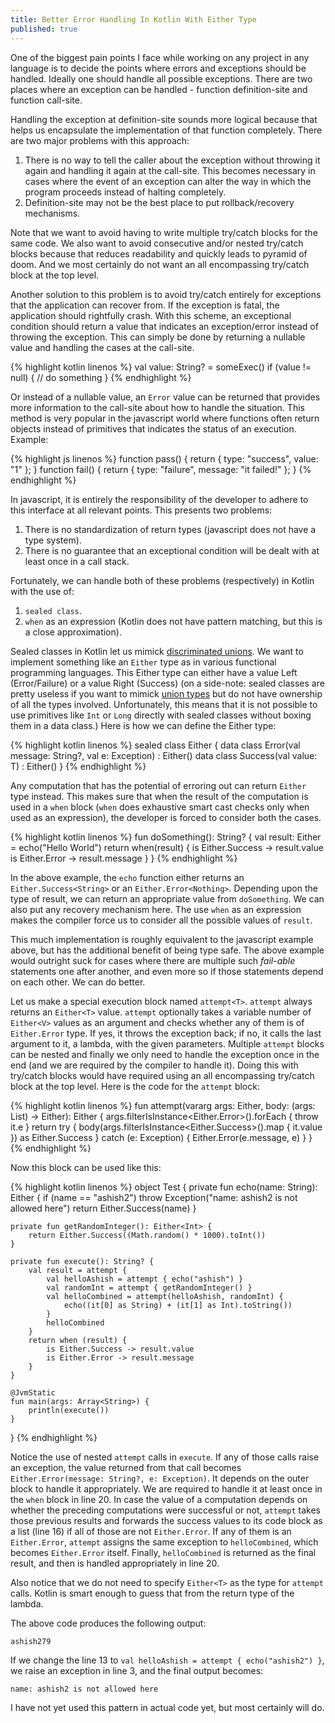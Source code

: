 ```yaml
---
title: Better Error Handling In Kotlin With Either Type
published: true
---
```

One of the biggest pain points I face while working on any project in any language is to decide the points where errors and exceptions should be handled. Ideally one should handle all possible exceptions. There are two places where an exception can be handled - function definition-site and function call-site.

Handling the exception at definition-site sounds more logical because that helps us encapsulate the implementation of that function completely. There are two major problems with this approach:
1. There is no way to tell the caller about the exception without throwing it again and handling it again at the call-site. This becomes necessary in cases where the event of an exception can alter the way in which the program proceeds instead of halting completely.
2. Definition-site may not be the best place to put rollback/recovery mechanisms.

Note that we want to avoid having to write multiple try/catch blocks for the same code. We also want to avoid consecutive and/or nested try/catch blocks because that reduces readability and quickly leads to pyramid of doom. And we most certainly do not want an all encompassing try/catch block at the top level.

Another solution to this problem is to avoid try/catch entirely for exceptions that the application can recover from. If the exception is fatal, the application should rightfully crash. With this scheme, an exceptional condition should return a value that indicates an exception/error instead of throwing the exception. This can simply be done by returning a nullable value and handling the cases at the call-site.

{% highlight kotlin linenos %}
val value: String? = someExec()
if (value != null) {
    // do something
}
{% endhighlight %}

Or instead of a nullable value, an `Error` value can be returned that provides more information to the call-site about how to handle the situation. This method is very popular in the javascript world where functions often return objects instead of primitives that indicates the status of an execution. Example:

{% highlight js linenos %}
function pass() {
  return { type: "success", value: "1" };
}
function fail() {
  return { type: "failure", message: "it failed!" };
}
{% endhighlight %}

In javascript, it is entirely the responsibility of the developer to adhere to this interface at all relevant points. This presents two problems:
1. There is no standardization of return types (javascript does not have a type system).
2. There is no guarantee that an exceptional condition will be dealt with at least once in a call stack.

Fortunately, we can handle both of these problems (respectively) in Kotlin with the use of:
1. `sealed class`.
2. `when` as an expression (Kotlin does not have pattern matching, but this is a close approximation).

Sealed classes in Kotlin let us mimick [discriminated unions](https://www.typescriptlang.org/docs/handbook/advanced-types.html#discriminated-unions). We want to implement something like an `Either` type as in various functional programming languages. This Either type can either have a value Left (Error/Failure) or a value Right (Success) (on a side-note: sealed classes are pretty useless if you want to mimick [union types](https://discuss.kotlinlang.org/t/union-types/77/36) but do not have ownership of all the types involved. Unfortunately, this means that it is not possible to use primitives like `Int` or `Long` directly with sealed classes without boxing them in a data class.) Here is how we can define the Either type:

{% highlight kotlin linenos %}
sealed class Either<out T> {
    data class Error(val message: String?, val e: Exception) : Either<Nothing>()
    data class Success<T>(val value: T) : Either<T>()
}
{% endhighlight %}

Any computation that has the potential of erroring out can return `Either` type instead. This makes sure that when the result of the computation is used in a `when` block (`when` does exhaustive smart cast checks only when used as an expression), the developer is forced to consider both the cases.

{% highlight kotlin linenos %}
fun doSomething(): String? {
    val result: Either<String> = echo("Hello World")
    return when(result) {
        is Either.Success -> result.value
        is Either.Error -> result.message
    }
}
{% endhighlight %}

In the above example, the `echo` function either returns an `Either.Success<String>` or an `Either.Error<Nothing>`. Depending upon the type of result, we can return an appropriate value from `doSomething`. We can also put any recovery mechanism here. The use `when` as an expression makes the compiler force us to consider all the possible values of `result`.

This much implementation is roughly equivalent to the javascript example above, but has the additional benefit of being type safe. The above example would outright suck for cases where there are multiple such _fail-able_ statements one after another, and even more so if those statements depend on each other. We can do better.

Let us make a special execution block named `attempt<T>`. `attempt` always returns an `Either<T>` value. `attempt` optionally takes a variable number of `Either<V>` values as an argument and checks whether any of them is of `Either.Error` type. If yes, it throws the exception back; if no, it calls the last argument to it, a lambda, with the given parameters. Multiple `attempt` blocks can be nested and finally we only need to handle the exception once in the end (and we are required by the compiler to handle it). Doing this with try/catch blocks would have required using an all encompassing try/catch block at the top level. Here is the code for the `attempt` block:

{% highlight kotlin linenos %}
fun <T> attempt(vararg args: Either<Any>, body: (args: List<Any>) -> Either<T>): Either<T> {
    args.filterIsInstance<Either.Error>().forEach { throw it.e }
    return try {
        body(args.filterIsInstance<Either.Success<Any>>().map { it.value }) as Either.Success
    } catch (e: Exception) {
        Either.Error(e.message, e)
    }
}
{% endhighlight %}

Now this block can be used like this:

{% highlight kotlin linenos %}
object Test {
    private fun echo(name: String): Either<String> {
        if (name == "ashish2") throw Exception("name: ashish2 is not allowed here")
        return Either.Success(name)
    }

    private fun getRandomInteger(): Either<Int> {
        return Either.Success((Math.random() * 1000).toInt())
    }

    private fun execute(): String? {
        val result = attempt {
            val helloAshish = attempt { echo("ashish") }
            val randomInt = attempt { getRandomInteger() }
            val helloCombined = attempt(helloAshish, randomInt) {
                echo((it[0] as String) + (it[1] as Int).toString())
            }
            helloCombined
        }
        return when (result) {
            is Either.Success -> result.value
            is Either.Error -> result.message
        }
    }

    @JvmStatic
    fun main(args: Array<String>) {
        println(execute())
    }
}
{% endhighlight %}

Notice the use of nested `attempt` calls in `execute`. If any of those calls raise an exception, the value returned from that call becomes `Either.Error(message: String?, e: Exception)`. It depends on the outer block to handle it appropriately. We are required to handle it at least once in the `when` block in line 20. In case the value of a computation depends on whether the preceding computations were successful or not, `attempt` takes those previous results and forwards the success values to its code block as a list (line 16) if all of those are not `Either.Error`. If any of them is an `Either.Error`, `attempt` assigns the same exception to `helloCombined`, which becomes `Either.Error` itself. Finally, `helloCombined` is returned as the final result, and then is handled appropriately in line 20.

Also notice that we do not need to specify `Either<T>` as the type for `attempt` calls. Kotlin is smart enough to guess that from the return type of the lambda.

The above code produces the following output:

```
ashish279
```

If we change the line 13 to `val helloAshish = attempt { echo("ashish2") }`, we raise an exception in line 3, and the final output becomes:

```
name: ashish2 is not allowed here
```

I have not yet used this pattern in actual code yet, but most certainly will do.